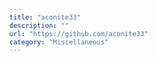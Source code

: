 ```yaml
---
title: "aconite33"
description: ""
url: "https://github.com/aconite33"
category: "Miscellaneous"
---
```

